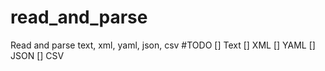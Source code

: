 # read_and_parse
Read and parse text, xml, yaml, json, csv
#TODO
[] Text
[] XML
[] YAML
[] JSON
[] CSV
